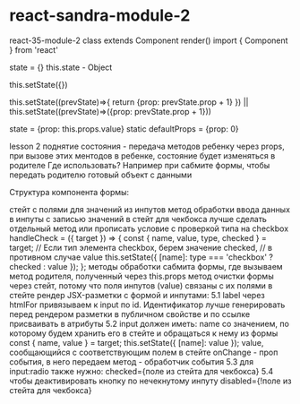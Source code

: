 # react-sandra-module-2

react-35-module-2
class extends Component render()
import { Component } from 'react'

state = {}
this.state - Object

this.setState({})

this.setState((prevState)=>{ return {prop: prevState.prop + 1} }) || this.setState((prevState)=>({prop: prevState.prop + 1}))

state = {prop: this.props.value}
static defaultProps = {prop: 0}

lesson 2
поднятие состояния -
передача методов ребенку через props,
при вызове этих ментодов в ребенке,
состояние будет изменяться в родителе
Где использовать? Например при сабмите формы, чтобы передать родителю готовый объект с данными

Структура компонента формы:

стейт с полями для значений из инпутов
метод обработки ввода данных в инпуты с записью значений в стейт
для чекбокса лучше сделать отдельный метод или прописать условие с проверкой типа на checkbox
handleCheck = ({ target }) => {
const { name, value, type, checked } = target;
// Если тип элемента checkbox, берем значение checked,
// в противном случае value
this.setState({ [name]: type === 'checkbox' ? checked : value });
};
методы обработки сабмита формы, где вызываем метод родителя, полученный через this.props
метод очистки формы через стейт, потому что поля инпутов (value) связаны с их полями в стейте
рендер JSX-разметки с формой и инпутами: 5.1 label через htmlFor привязываем к input по id. Идентификатор лучше генерировать перед рендером разметки в публичном свойстве и по ссылке присваивать в атрибуты 5.2 input должен иметь:
name со значением, по которому будем хранить его в стейте и обращаться к нему из формы
const { name, value } = target;
this.setState({ [name]: value });
value, сообщающийся с соответствующим полем в стейте
onChange - проп события, в него передаем метод - обработчик события 5.3 для input:radio также нужно:
checked={поле из стейта для чекбокса} 5.4 чтобы деактивировать кнопку по нечекнутому инпуту
disabled={!поле из стейта для чекбокса}
